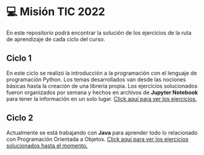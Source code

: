 # :computer: Misión TIC 2022
En este repositorio podrá encontrar la solución de los ejercicios de la ruta de aprendizaje de cada ciclo del curso.

## Ciclo 1
En este ciclo se realizó la introducción a la programación con el lenguaje de programación Python. Los temas desarrollados van desde las nociones básicas hasta la creación de una librería propia. Los ejercicios solucionados fueron organizados por semana y hechos en archivos de **Jupyter Notebook** para tener la información en un solo lugar. [Click aquí para ver los ejercicios.](./Ciclo1)

## Ciclo 2
Actualmente se está trabajando con **Java** para aprender todo lo relacionado con Programación Orientada a Objetos. [Click aquí para ver los ejercicios solucionados hasta el momento.](./Ciclo2)